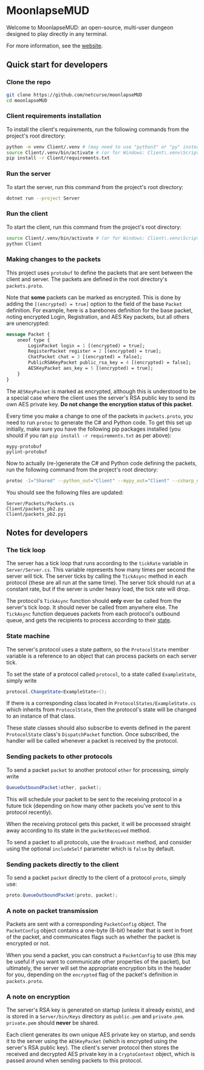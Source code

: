 # MoonlapseMUD
Welcome to MoonlapseMUD: an open-source, multi-user dungeon designed to play directly in any terminal.

For more information, see the [website](https://moonlapse.net).

## Quick start for developers
### Clone the repo
```bash
git clone https://github.com/netcurse/moonlapseMUD
cd moonlapseMUD
```

### Client requirements installation
To install the client's requirements, run the following commands from the project's root directory:
```bash
python -m venv Client/.venv # (may need to use "python3" or "py" instead of "python")
source Client/.venv/bin/activate # (or for Windows: Client\.venv\Scripts\activate)
pip install -r Client/requirements.txt
```

### Run the server
To start the server, run this command from the project's root directory:
```bash
dotnet run --project Server
```

### Run the client
To start the client, run this command from the project's root directory:
```bash
source Client/.venv/bin/activate # (or for Windows: Client\.venv\Scripts\activate)
python Client
```

### Making changes to the packets
This project uses `protobuf` to define the packets that are sent between the client and server. The packets are defined in the root directory's `packets.proto`.

Note that **some** packets can be marked as encrypted. This is done by adding the `[(encrypted) = true]` option to the field of the base `Packet` definition. For example, here is a barebones definition for the base packet, noting encrypted Login, Registration, and AES Key packets, but all others are unencrypted: 
```proto
message Packet {
    oneof type {
        LoginPacket login = 1 [(encrypted) = true];
        RegisterPacket register = 2 [(encrypted) = true];
        ChatPacket chat = 3 [(encrypted) = false];
        PublicRSAKeyPacket public_rsa_key = 4 [(encrypted) = false];
        AESKeyPacket aes_key = 5 [(encrypted) = true];
    }
}
```
The `AESKeyPacket` is marked as encrypted, although this is understood to be a special case where the client uses the server's RSA public key to send its own AES private key. **Do not change the encryption status of this packet**.

Every time you make a change to one of the packets in `packets.proto`, you need to run `protoc` to generate the C# and Python code. 
To get this set up initially, make sure you have the following pip packages installed (you should if you ran `pip install -r requirements.txt` as per above):
```
mypy-protobuf
pylint-protobuf
```

Now to actually (re-)generate the C# and Python code defining the packets, run the following command from the project's root directory:
```bash
protoc -I="Shared" --python_out="Client" --mypy_out="Client" --csharp_out="Server/Packets" "packets.proto"
```

You should see the following files are updated:
```
Server/Packets/Packets.cs
Client/packets_pb2.py
Client/packets_pb2.pyi
```

## Notes for developers
### The tick loop
The server has a tick loop that runs according to the `tickRate` variable in `Server/Server.cs`. This variable represents how many times per second the server will tick. The server ticks by calling the `TickAsync` method in each protocol (these are all run at the same time). The server tick should run at a constant rate, but if the server is under heavy load, the tick rate will drop.

The protocol's `TickAsync` function should **only** ever be called from the server's tick loop. It should never be called from anywhere else. The `TickAsync` function dequeues packets from each protocol's outbound queue, and gets the recipients to process according to their [state](#state-machine).

### State machine
The server's protocol uses a state pattern, so the `ProtocolState` member variable is a reference to an object that can process packets on each server tick.

To set the state of a protocol called `protocol`, to a state called `ExampleState`, simply write
```csharp
protocol.ChangeState<ExampleState>();
``` 
If there is a corresponding class located in `ProtocolStates/ExampleState.cs` which inherits from `ProtocolState`, then the protocol's state will be changed to an instance of that class.

These state classes should also subscribe to events defined in the parent `ProtocolState` class's `DispatchPacket` function. Once subscribed, the handler will be called whenever a packet is received by the protocol.

### Sending packets to other protocols
To send a packet `packet` to another protocol `other` for processing, simply write 
```csharp
QueueOutboundPacket(other, packet);
```

This will schedule your packet to be sent to the receiving protocol in a future tick (depending on how many other packets you've sent to this protocol recently).

When the receiving protocol gets this packet, it will be processed straight away according to its state in the `packetReceived` method.

To send a packet to all protocols, use the `Broadcast` method, and consider using the optional `includeSelf` parameter which is `false` by default.

### Sending packets directly to the client
To send a packet `packet` directly to the client of a protocol `proto`, simply use:
```csharp
proto.QueueOutboundPacket(proto, packet);
```

### A note on packet transmission
Packets are sent with a corresponding `PacketConfig` object. The `PacketConfig` object contains a one-byte (8-bit) header that is sent in front of the packet, and communicates flags such as whether the packet is encrypted or not.

When you send a packet, you can construct a `PacketConfig` to use (this may be useful if you want to communicate other properties of the packet), but ultimately, the server will set the appropriate encryption bits in the header for you, depending on the `encrypted` flag of the packet's definition in `packets.proto`.

### A note on encryption
The server's RSA key is generated on startup (unless it already exists), and is stored in a `Server/bin/Keys` directory as `public.pem` and `private.pem`. `private.pem` should **never** be shared.

Each client generates its own unique AES private key on startup, and sends it to the server using the `AESKeyPacket` (which is encrypted using the server's RSA public key). The client's server protocol then stores the received and decrypted AES private key in a `CryptoContext` object, which is passed around when sending packets to this protocol.